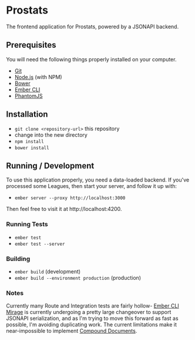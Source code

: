 # Prostats

The frontend application for Prostats, powered by a JSONAPI backend.

## Prerequisites

You will need the following things properly installed on your computer.

* [Git](http://git-scm.com/)
* [Node.js](http://nodejs.org/) (with NPM)
* [Bower](http://bower.io/)
* [Ember CLI](http://www.ember-cli.com/)
* [PhantomJS](http://phantomjs.org/)

## Installation

* `git clone <repository-url>` this repository
* change into the new directory
* `npm install`
* `bower install`

## Running / Development

To use this application properly, you need a data-loaded backend. If
you've processed some Leagues, then start your server, and follow
it up with:

* `ember server --proxy http://localhost:3000`

Then feel free to visit it at http://localhost:4200.


### Running Tests

* `ember test`
* `ember test --server`

### Building

* `ember build` (development)
* `ember build --environment production` (production)

### Notes

Currently many Route and Integration tests are fairly hollow-
[Ember CLI Mirage](https://github.com/samselikoff/ember-cli-mirage) is currently undergoing a pretty large
changeover to support JSONAPI serialization, and as I'm trying
to move this forward as fast as possible, I'm avoiding
duplicating work. The current limitations make it
near-impossible to implement [Compound Documents](http://jsonapi.org/format/#document-compound-documents).
